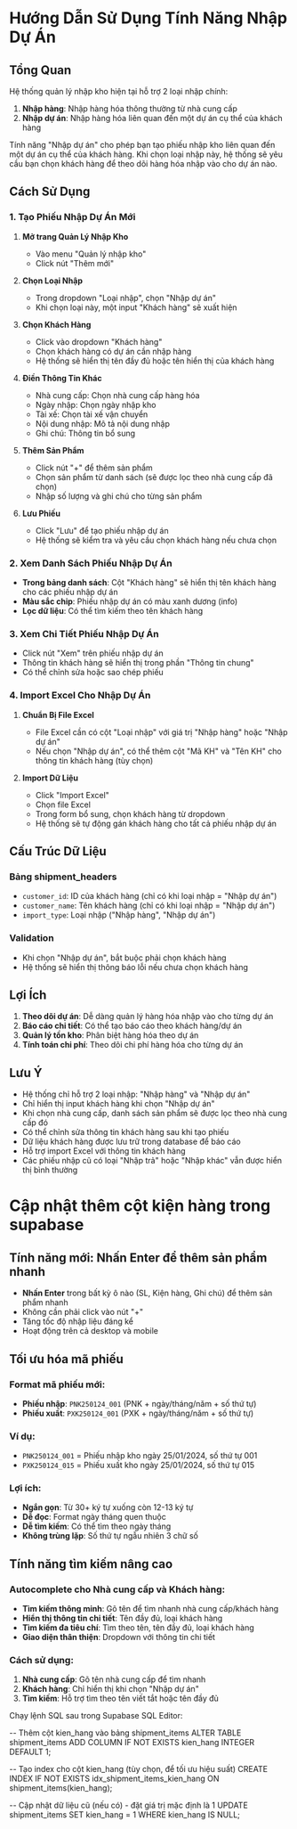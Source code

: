 # Hướng Dẫn Sử Dụng Tính Năng Nhập Dự Án

## Tổng Quan
Hệ thống quản lý nhập kho hiện tại hỗ trợ 2 loại nhập chính:

1. **Nhập hàng**: Nhập hàng hóa thông thường từ nhà cung cấp
2. **Nhập dự án**: Nhập hàng hóa liên quan đến một dự án cụ thể của khách hàng

Tính năng "Nhập dự án" cho phép bạn tạo phiếu nhập kho liên quan đến một dự án cụ thể của khách hàng. Khi chọn loại nhập này, hệ thống sẽ yêu cầu bạn chọn khách hàng để theo dõi hàng hóa nhập vào cho dự án nào.

## Cách Sử Dụng

### 1. Tạo Phiếu Nhập Dự Án Mới

1. **Mở trang Quản Lý Nhập Kho**
   - Vào menu "Quản lý nhập kho"
   - Click nút "Thêm mới"

2. **Chọn Loại Nhập**
   - Trong dropdown "Loại nhập", chọn "Nhập dự án"
   - Khi chọn loại này, một input "Khách hàng" sẽ xuất hiện

3. **Chọn Khách Hàng**
   - Click vào dropdown "Khách hàng"
   - Chọn khách hàng có dự án cần nhập hàng
   - Hệ thống sẽ hiển thị tên đầy đủ hoặc tên hiển thị của khách hàng

4. **Điền Thông Tin Khác**
   - Nhà cung cấp: Chọn nhà cung cấp hàng hóa
   - Ngày nhập: Chọn ngày nhập kho
   - Tài xế: Chọn tài xế vận chuyển
   - Nội dung nhập: Mô tả nội dung nhập
   - Ghi chú: Thông tin bổ sung

5. **Thêm Sản Phẩm**
   - Click nút "+" để thêm sản phẩm
   - Chọn sản phẩm từ danh sách (sẽ được lọc theo nhà cung cấp đã chọn)
   - Nhập số lượng và ghi chú cho từng sản phẩm

6. **Lưu Phiếu**
   - Click "Lưu" để tạo phiếu nhập dự án
   - Hệ thống sẽ kiểm tra và yêu cầu chọn khách hàng nếu chưa chọn

### 2. Xem Danh Sách Phiếu Nhập Dự Án

- **Trong bảng danh sách**: Cột "Khách hàng" sẽ hiển thị tên khách hàng cho các phiếu nhập dự án
- **Màu sắc chip**: Phiếu nhập dự án có màu xanh dương (info)
- **Lọc dữ liệu**: Có thể tìm kiếm theo tên khách hàng

### 3. Xem Chi Tiết Phiếu Nhập Dự Án

- Click nút "Xem" trên phiếu nhập dự án
- Thông tin khách hàng sẽ hiển thị trong phần "Thông tin chung"
- Có thể chỉnh sửa hoặc sao chép phiếu

### 4. Import Excel Cho Nhập Dự Án

1. **Chuẩn Bị File Excel**
   - File Excel cần có cột "Loại nhập" với giá trị "Nhập hàng" hoặc "Nhập dự án"
   - Nếu chọn "Nhập dự án", có thể thêm cột "Mã KH" và "Tên KH" cho thông tin khách hàng (tùy chọn)

2. **Import Dữ Liệu**
   - Click "Import Excel"
   - Chọn file Excel
   - Trong form bổ sung, chọn khách hàng từ dropdown
   - Hệ thống sẽ tự động gán khách hàng cho tất cả phiếu nhập dự án

## Cấu Trúc Dữ Liệu

### Bảng shipment_headers
- `customer_id`: ID của khách hàng (chỉ có khi loại nhập = "Nhập dự án")
- `customer_name`: Tên khách hàng (chỉ có khi loại nhập = "Nhập dự án")
- `import_type`: Loại nhập ("Nhập hàng", "Nhập dự án")

### Validation
- Khi chọn "Nhập dự án", bắt buộc phải chọn khách hàng
- Hệ thống sẽ hiển thị thông báo lỗi nếu chưa chọn khách hàng

## Lợi Ích

1. **Theo dõi dự án**: Dễ dàng quản lý hàng hóa nhập vào cho từng dự án
2. **Báo cáo chi tiết**: Có thể tạo báo cáo theo khách hàng/dự án
3. **Quản lý tồn kho**: Phân biệt hàng hóa theo dự án
4. **Tính toán chi phí**: Theo dõi chi phí hàng hóa cho từng dự án

## Lưu Ý

- Hệ thống chỉ hỗ trợ 2 loại nhập: "Nhập hàng" và "Nhập dự án"
- Chỉ hiển thị input khách hàng khi chọn "Nhập dự án"
- Khi chọn nhà cung cấp, danh sách sản phẩm sẽ được lọc theo nhà cung cấp đó
- Có thể chỉnh sửa thông tin khách hàng sau khi tạo phiếu
- Dữ liệu khách hàng được lưu trữ trong database để báo cáo
- Hỗ trợ import Excel với thông tin khách hàng
- Các phiếu nhập cũ có loại "Nhập trả" hoặc "Nhập khác" vẫn được hiển thị bình thường 

# Cập nhật thêm cột kiện hàng trong supabase 

## Tính năng mới: Nhấn Enter để thêm sản phẩm nhanh

- **Nhấn Enter** trong bất kỳ ô nào (SL, Kiện hàng, Ghi chú) để thêm sản phẩm nhanh
- Không cần phải click vào nút "+" 
- Tăng tốc độ nhập liệu đáng kể
- Hoạt động trên cả desktop và mobile

## Tối ưu hóa mã phiếu

### Format mã phiếu mới:
- **Phiếu nhập**: `PNK250124_001` (PNK + ngày/tháng/năm + số thứ tự)
- **Phiếu xuất**: `PXK250124_001` (PXK + ngày/tháng/năm + số thứ tự)

### Ví dụ:
- `PNK250124_001` = Phiếu nhập kho ngày 25/01/2024, số thứ tự 001
- `PXK250124_015` = Phiếu xuất kho ngày 25/01/2024, số thứ tự 015

### Lợi ích:
- **Ngắn gọn**: Từ 30+ ký tự xuống còn 12-13 ký tự
- **Dễ đọc**: Format ngày tháng quen thuộc
- **Dễ tìm kiếm**: Có thể tìm theo ngày tháng
- **Không trùng lặp**: Số thứ tự ngẫu nhiên 3 chữ số

## Tính năng tìm kiếm nâng cao

### Autocomplete cho Nhà cung cấp và Khách hàng:
- **Tìm kiếm thông minh**: Gõ tên để tìm nhanh nhà cung cấp/khách hàng
- **Hiển thị thông tin chi tiết**: Tên đầy đủ, loại khách hàng
- **Tìm kiếm đa tiêu chí**: Tìm theo tên, tên đầy đủ, loại khách hàng
- **Giao diện thân thiện**: Dropdown với thông tin chi tiết

### Cách sử dụng:
1. **Nhà cung cấp**: Gõ tên nhà cung cấp để tìm nhanh
2. **Khách hàng**: Chỉ hiển thị khi chọn "Nhập dự án"
3. **Tìm kiếm**: Hỗ trợ tìm theo tên viết tắt hoặc tên đầy đủ

Chạy lệnh SQL sau trong Supabase SQL Editor:

-- Thêm cột kien_hang vào bảng shipment_items
ALTER TABLE shipment_items 
ADD COLUMN IF NOT EXISTS kien_hang INTEGER DEFAULT 1;

-- Tạo index cho cột kien_hang (tùy chọn, để tối ưu hiệu suất)
CREATE INDEX IF NOT EXISTS idx_shipment_items_kien_hang ON shipment_items(kien_hang);

-- Cập nhật dữ liệu cũ (nếu có) - đặt giá trị mặc định là 1
UPDATE shipment_items 
SET kien_hang = 1 
WHERE kien_hang IS NULL;